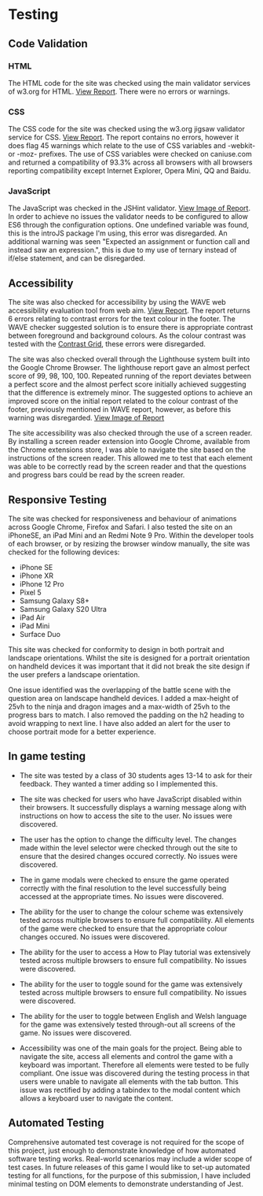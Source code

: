 # Testing

## Code Validation

### HTML 
The HTML code for the site was checked using the main validator services of w3.org for HTML. [View Report](https://validator.w3.org/nu/?doc=https%3A%2F%2Fchelsea-designs.github.io%2Fnegative-ninjas%2F). There were no errors or warnings.

### CSS
The CSS code for the site was checked using the w3.org jigsaw validator service for CSS. [View Report](https://jigsaw.w3.org/css-validator/validator?uri=https%3A%2F%2Fchelsea-designs.github.io%2Fnegative-ninjas%2F&profile=css3svg&usermedium=all&warning=1&vextwarning=&lang=en#warnings). The report contains no errors, however it does flag 45 warnings which relate to the use of CSS variables and -webkit- or -moz- prefixes. The use of CSS variables were checked on caniuse.com and returned a compatibility of 93.3% across all browsers with all browsers reporting compatibility except Internet Explorer, Opera Mini, QQ and Baidu.

### JavaScript
The JavaScript was checked in the JSHint validator. [View Image of Report](assets/readme-images/jshintReport.png). In order to achieve no issues the validator needs to be configured to allow ES6 through the configuration options. One undefined variable was found, this is the introJS package I'm using, this error was disregarded. An additional warning was seen "Expected an assignment or function call and instead saw an expression.", this is due to my use of ternary instead of if/else statement, and can be disregarded.

## Accessibility
The site was also checked for accessibility by using the WAVE web accessibility evaluation tool from web aim. [View Report](https://wave.webaim.org/report#/https://chelsea-designs.github.io/negative-ninjas/). The report returns 6 errors relating to contrast errors for the text colour in the footer. The WAVE checker suggested solution is to ensure there is appropriate contrast between foreground and background colours. As the colour contrast was tested with the [Contrast Grid](https://contrast-grid.eightshapes.com/?version=1.1.0&background-colors=&foreground-colors=%23fffff%2C%20White%0D%0A%23E7E2DB%2C%20White%0D%0A%23f8f8f8%2C%20White%0D%0A%23b3b3b3%2C%20%20Light%20Grey%0D%0A%23F8BA50%2C%20%20Light%20Orange%0D%0A%23FB940A%2C%20%20Mid%20Orange%0D%0A%23EA7607%2C%20%20Dark%20Orange%0D%0A%23020101%2C%20Black%0D%0A&es-color-form__tile-size=compact&es-color-form__show-contrast=aaa&es-color-form__show-contrast=aa&es-color-form__show-contrast=aa18&es-color-form__show-contrast=dnp), these errors were disregarded.

The site was also checked overall through the Lighthouse system built into the Google Chrome Browser. The lighthouse report gave an almost perfect score of 99, 98, 100, 100. Repeated running of the report deviates between a perfect score and the almost perfect score initially achieved suggesting that the difference is extremely minor. The suggested options to achieve an improved score on the initial report related to the colour contrast of the footer, previously mentioned in WAVE report, however, as before this warning was disregarded. [View Image of Report](assets/readme-images/lighthouseReport.png)

The site accessibility was also checked through the use of a screen reader. By installing a screen reader extension into Google Chrome, available from the Chrome extensions store, I was able to navigate the site based on the instructions of the screen reader. This allowed me to test that each element was able to be correctly read by the screen reader and that the questions and progress bars could be read by the screen reader.

## Responsive Testing

The site was checked for responsiveness and behaviour of animations across Google Chrome, Firefox and Safari. I also tested the site on an iPhoneSE, an iPad Mini and an Redmi Note 9 Pro. Within the developer tools of each browser, or by resizing the browser window manually, the site was checked for the following devices: 
* iPhone SE
* iPhone XR
* iPhone 12 Pro
* Pixel 5
* Samsung Galaxy S8+
* Samsung Galaxy S20 Ultra
* iPad Air
* iPad Mini
* Surface Duo

This site was checked for conformity to design in both portrait and landscape orientations. Whilst the site is designed for a portrait orientation on handheld devices it was important that it did not break the site design if the user prefers a landscape orientation.

One issue identified was the overlapping of the battle scene with the question area on landscape handheld devices. I added a max-height of 25vh to the ninja and dragon images and a max-width of 25vh to the progress bars to match. I also removed the padding on the h2 heading to avoid wrapping to next line. I have also added an alert for the user to choose portrait mode for a better experience.


## In game testing
* The site was tested by a class of 30 students ages 13-14 to ask for their feedback. They wanted a timer adding so I implemented this.

* The site was checked for users who have JavaScript disabled within their browsers. It successfully displays a warning message along with instructions on how to access the site to the user.
No issues were discovered.

* The user has the option to change the difficulty level. The changes made within the level selector were checked through out the site to ensure that the desired changes occured correctly. 
No issues were discovered.

* The in game modals were checked to ensure the game operated correctly with the final resolution to the level successfully being accessed at the appropriate times.
No issues were discovered.

* The ability for the user to change the colour scheme was extensively tested across multiple browsers to ensure full compatibility. All elements of the game were checked to ensure that the appropriate colour changes occured.
No issues were discovered.

* The ability for the user to access a How to Play tutorial was extensively tested across multiple browsers to ensure full compatibility. 
No issues were discovered.

* The ability for the user to toggle sound for the game was extensively tested across multiple browsers to ensure full compatibility. 
No issues were discovered.

* The ability for the user to toggle between English and Welsh language for the game was extensively tested through-out all screens of the game.
No issues were discovered.

* Accessibility was one of the main goals for the project. Being able to navigate the site, access all elements and control the game with a keyboard was important. Therefore all elements were tested to be fully compliant. One issue was discovered during the testing process in that users were unable to navigate all elements with the tab button. This issue was rectified by adding a tabindex to the modal content which allows a keyboard user to navigate the content.

## Automated Testing
Comprehensive automated test coverage is not required for the scope of this project, just enough to demonstrate knowledge of how automated software testing works. Real-world scenarios may include a wider scope of test cases. In future releases of this game I would like to set-up automated testing for all functions, for the purpose of this submission, I have included minimal testing on DOM elements to demonstrate understanding of Jest.
